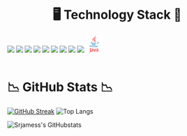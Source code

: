 <h1 align="center"> 🖥️ Technology Stack 📱 </h1>

<div align="left">
    <div>
        <img
            src="https://camo.githubusercontent.com/d4d9d935f85b68223a3514c6a889ea3ed6a77afb5f560c05baa1a1b168077830/68747470733a2f2f696d672e736869656c64732e696f2f62616467652f68746d6c352d2532334533344632362e7376673f7374796c653d666f722d7468652d6261646765266c6f676f3d68746d6c35266c6f676f436f6c6f723d7768697465" />
        <img
            src="https://img.shields.io/badge/JavaScript%20-%23F7DF1E.svg?style=for-the-badge&logo=JavaScript&logoColor=black" />
        <img src="https://img.shields.io/badge/CSS%20-%231572B6.svg?style=for-the-badge&logo=css3&logoColor=white" />
        <img src="https://img.shields.io/badge/React%20-%2361DAFB.svg?style=for-the-badge&logo=react&logoColor=white" />
        <img src="https://img.shields.io/badge/postgres%20-%23336791.svg?style=for-the-badge&logo=postgresql&logoColor=white" />
        <img src="https://img.shields.io/badge/Python%20-%2314354C.svg?style=for-the-badge&logo=python&logoColor=white" />
        <img
            src="https://camo.githubusercontent.com/cf06fedcca8eedc2ebcf41a87c79ae200b8e7f79b65a9c2dcd833d1990bd3290/68747470733a2f2f696d672e736869656c64732e696f2f62616467652f506f73746d616e2d4646364333373f7374796c653d666f722d7468652d6261646765266c6f676f3d706f73746d616e266c6f676f436f6c6f723d7768697465" />
        <img
            src="https://camo.githubusercontent.com/37978bd6b3ad8a8a759e989e5d3faf5c755f355e17a7963336a565adf240344d/68747470733a2f2f696d672e736869656c64732e696f2f62616467652f617a7572652d2532333030373243362e7376673f7374796c653d666f722d7468652d6261646765266c6f676f3d617a7572652d6465766f7073266c6f676f436f6c6f723d7768697465" />
        <img
            src="https://camo.githubusercontent.com/84e0999fa027dedfb31a169d54da33fd98f9691c0b3aba4687a0e0a64cede44d/68747470733a2f2f696d672e736869656c64732e696f2f62616467652f6d7973716c2d2532333030662e7376673f7374796c653d666f722d7468652d6261646765266c6f676f3d6d7973716c266c6f676f436f6c6f723d7768697465" />
        <img src="https://github.com/devicons/devicon/blob/master/icons/java/java-original-wordmark.svg" whith="40"
            height="40" />
    </div>
</div>

<br />

<h1> 📉 GitHub Stats 📉 </h1>


[![GitHub
Streak](http://github-readme-streak-stats.herokuapp.com?user=Srjamess&theme=prussian&border_radius=3.9)](https://git.io/streak-stats) 
![Top Langs](https://github-readme-stats.vercel.app/api/top-langs/?username=Srjamess&layout=compact&theme=prussian)

![Srjamess's GitHubstats](https://github-readme-stats.vercel.app/api?username=Srjamess&show_icons=true&theme=transparent)


